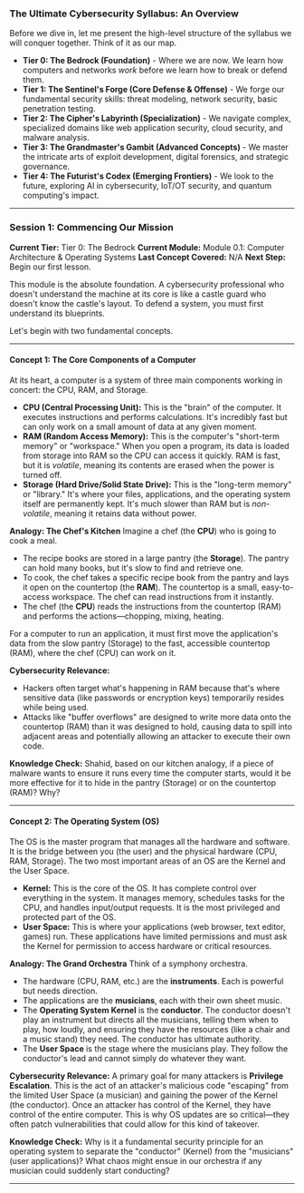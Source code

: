 ### **The Ultimate Cybersecurity Syllabus: An Overview**

Before we dive in, let me present the high-level structure of the syllabus we will conquer together. Think of it as our map.

* **Tier 0: The Bedrock (Foundation)** - Where we are now. We learn how computers and networks *work* before we learn how to break or defend them.
* **Tier 1: The Sentinel's Forge (Core Defense & Offense)** - We forge our fundamental security skills: threat modeling, network security, basic penetration testing.
* **Tier 2: The Cipher's Labyrinth (Specialization)** - We navigate complex, specialized domains like web application security, cloud security, and malware analysis.
* **Tier 3: The Grandmaster's Gambit (Advanced Concepts)** - We master the intricate arts of exploit development, digital forensics, and strategic governance.
* **Tier 4: The Futurist's Codex (Emerging Frontiers)** - We look to the future, exploring AI in cybersecurity, IoT/OT security, and quantum computing's impact.

***

### **Session 1: Commencing Our Mission**

**Current Tier:** Tier 0: The Bedrock
**Current Module:** Module 0.1: Computer Architecture & Operating Systems
**Last Concept Covered:** N/A
**Next Step:** Begin our first lesson.

This module is the absolute foundation. A cybersecurity professional who doesn't understand the machine at its core is like a castle guard who doesn't know the castle's layout. To defend a system, you must first understand its blueprints.

Let's begin with two fundamental concepts.

---

#### **Concept 1: The Core Components of a Computer**

At its heart, a computer is a system of three main components working in concert: the CPU, RAM, and Storage.

* **CPU (Central Processing Unit):** This is the "brain" of the computer. It executes instructions and performs calculations. It's incredibly fast but can only work on a small amount of data at any given moment.
* **RAM (Random Access Memory):** This is the computer's "short-term memory" or "workspace." When you open a program, its data is loaded from storage into RAM so the CPU can access it quickly. RAM is fast, but it is *volatile*, meaning its contents are erased when the power is turned off.
* **Storage (Hard Drive/Solid State Drive):** This is the "long-term memory" or "library." It's where your files, applications, and the operating system itself are permanently kept. It's much slower than RAM but is *non-volatile*, meaning it retains data without power.

**Analogy: The Chef's Kitchen**
Imagine a chef (the **CPU**) who is going to cook a meal.

* The recipe books are stored in a large pantry (the **Storage**). The pantry can hold many books, but it's slow to find and retrieve one.
* To cook, the chef takes a specific recipe book from the pantry and lays it open on the countertop (the **RAM**). The countertop is a small, easy-to-access workspace. The chef can read instructions from it instantly.
* The chef (the **CPU**) reads the instructions from the countertop (RAM) and performs the actions—chopping, mixing, heating.

For a computer to run an application, it must first move the application's data from the slow pantry (Storage) to the fast, accessible countertop (RAM), where the chef (CPU) can work on it.

**Cybersecurity Relevance:**

* Hackers often target what's happening in RAM because that's where sensitive data (like passwords or encryption keys) temporarily resides while being used.
* Attacks like "buffer overflows" are designed to write more data onto the countertop (RAM) than it was designed to hold, causing data to spill into adjacent areas and potentially allowing an attacker to execute their own code.

**Knowledge Check:**
Shahid, based on our kitchen analogy, if a piece of malware wants to ensure it runs every time the computer starts, would it be more effective for it to hide in the pantry (Storage) or on the countertop (RAM)? Why?

---

#### **Concept 2: The Operating System (OS)**

The OS is the master program that manages all the hardware and software. It is the bridge between you (the user) and the physical hardware (CPU, RAM, Storage). The two most important areas of an OS are the Kernel and the User Space.

* **Kernel:** This is the core of the OS. It has complete control over everything in the system. It manages memory, schedules tasks for the CPU, and handles input/output requests. It is the most privileged and protected part of the OS.
* **User Space:** This is where your applications (web browser, text editor, games) run. These applications have limited permissions and must ask the Kernel for permission to access hardware or critical resources.

**Analogy: The Grand Orchestra**
Think of a symphony orchestra.

* The hardware (CPU, RAM, etc.) are the **instruments**. Each is powerful but needs direction.
* The applications are the **musicians**, each with their own sheet music.
* The **Operating System Kernel** is the **conductor**. The conductor doesn't play an instrument but directs all the musicians, telling them when to play, how loudly, and ensuring they have the resources (like a chair and a music stand) they need. The conductor has ultimate authority.
* The **User Space** is the stage where the musicians play. They follow the conductor's lead and cannot simply do whatever they want.

**Cybersecurity Relevance:**
A primary goal for many attackers is **Privilege Escalation**. This is the act of an attacker's malicious code "escaping" from the limited User Space (a musician) and gaining the power of the Kernel (the conductor). Once an attacker has control of the Kernel, they have control of the entire computer. This is why OS updates are so critical—they often patch vulnerabilities that could allow for this kind of takeover.

**Knowledge Check:**
Why is it a fundamental security principle for an operating system to separate the "conductor" (Kernel) from the "musicians" (user applications)? What chaos might ensue in our orchestra if any musician could suddenly start conducting?

---

